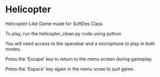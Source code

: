 # Helicopter
Helicopter-Like Game made for SoftDes Class

To play, run the helicopter_clean.py code using python

You will need access to the spacebar and a microphone to play in both modes.

Press the 'Escape' key to return to the menu screen during gameplay

Press the 'Espace' key again in the menu scree to quit game. 
